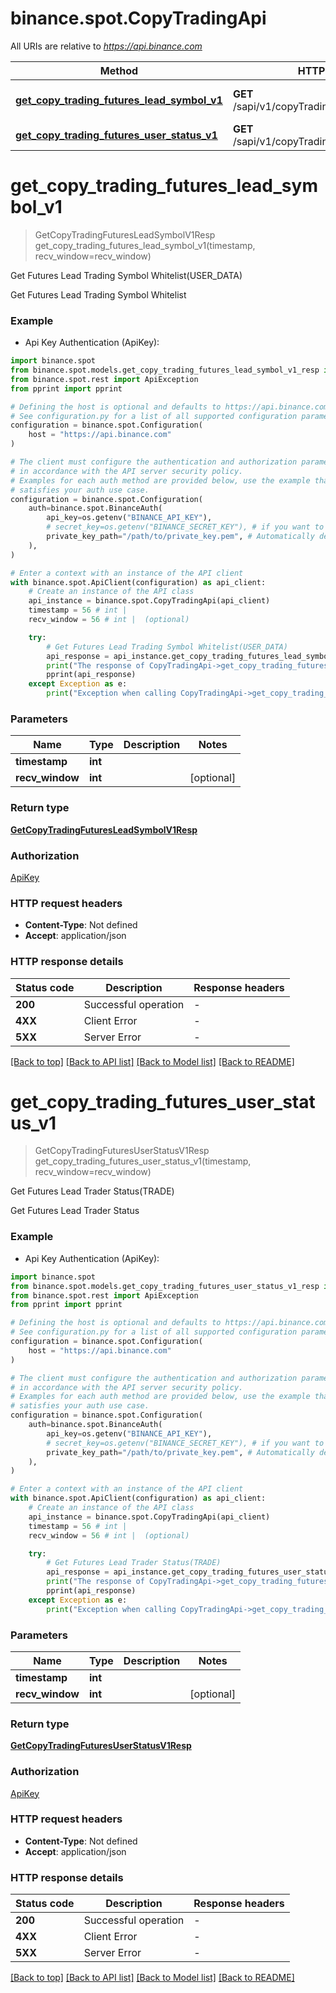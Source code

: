 # binance.spot.CopyTradingApi

All URIs are relative to *https://api.binance.com*

Method | HTTP request | Description
------------- | ------------- | -------------
[**get_copy_trading_futures_lead_symbol_v1**](CopyTradingApi.md#get_copy_trading_futures_lead_symbol_v1) | **GET** /sapi/v1/copyTrading/futures/leadSymbol | Get Futures Lead Trading Symbol Whitelist(USER_DATA)
[**get_copy_trading_futures_user_status_v1**](CopyTradingApi.md#get_copy_trading_futures_user_status_v1) | **GET** /sapi/v1/copyTrading/futures/userStatus | Get Futures Lead Trader Status(TRADE)


# **get_copy_trading_futures_lead_symbol_v1**
> GetCopyTradingFuturesLeadSymbolV1Resp get_copy_trading_futures_lead_symbol_v1(timestamp, recv_window=recv_window)

Get Futures Lead Trading Symbol Whitelist(USER_DATA)

Get Futures Lead Trading Symbol Whitelist

### Example

* Api Key Authentication (ApiKey):

```python
import binance.spot
from binance.spot.models.get_copy_trading_futures_lead_symbol_v1_resp import GetCopyTradingFuturesLeadSymbolV1Resp
from binance.spot.rest import ApiException
from pprint import pprint

# Defining the host is optional and defaults to https://api.binance.com
# See configuration.py for a list of all supported configuration parameters.
configuration = binance.spot.Configuration(
    host = "https://api.binance.com"
)

# The client must configure the authentication and authorization parameters
# in accordance with the API server security policy.
# Examples for each auth method are provided below, use the example that
# satisfies your auth use case.
configuration = binance.spot.Configuration(
    auth=binance.spot.BinanceAuth(
        api_key=os.getenv("BINANCE_API_KEY"),
        # secret_key=os.getenv("BINANCE_SECRET_KEY"), # if you want to use HMAC auth
        private_key_path="/path/to/private_key.pem", # Automatically detects RSA/Ed25519 private keys
    ),
)

# Enter a context with an instance of the API client
with binance.spot.ApiClient(configuration) as api_client:
    # Create an instance of the API class
    api_instance = binance.spot.CopyTradingApi(api_client)
    timestamp = 56 # int | 
    recv_window = 56 # int |  (optional)

    try:
        # Get Futures Lead Trading Symbol Whitelist(USER_DATA)
        api_response = api_instance.get_copy_trading_futures_lead_symbol_v1(timestamp, recv_window=recv_window)
        print("The response of CopyTradingApi->get_copy_trading_futures_lead_symbol_v1:\n")
        pprint(api_response)
    except Exception as e:
        print("Exception when calling CopyTradingApi->get_copy_trading_futures_lead_symbol_v1: %s\n" % e)
```



### Parameters


Name | Type | Description  | Notes
------------- | ------------- | ------------- | -------------
 **timestamp** | **int**|  | 
 **recv_window** | **int**|  | [optional] 

### Return type

[**GetCopyTradingFuturesLeadSymbolV1Resp**](GetCopyTradingFuturesLeadSymbolV1Resp.md)

### Authorization

[ApiKey](../README.md#ApiKey)

### HTTP request headers

 - **Content-Type**: Not defined
 - **Accept**: application/json

### HTTP response details

| Status code | Description | Response headers |
|-------------|-------------|------------------|
**200** | Successful operation |  -  |
**4XX** | Client Error |  -  |
**5XX** | Server Error |  -  |

[[Back to top]](#) [[Back to API list]](../README.md#documentation-for-api-endpoints) [[Back to Model list]](../README.md#documentation-for-models) [[Back to README]](../README.md)

# **get_copy_trading_futures_user_status_v1**
> GetCopyTradingFuturesUserStatusV1Resp get_copy_trading_futures_user_status_v1(timestamp, recv_window=recv_window)

Get Futures Lead Trader Status(TRADE)

Get Futures Lead Trader Status

### Example

* Api Key Authentication (ApiKey):

```python
import binance.spot
from binance.spot.models.get_copy_trading_futures_user_status_v1_resp import GetCopyTradingFuturesUserStatusV1Resp
from binance.spot.rest import ApiException
from pprint import pprint

# Defining the host is optional and defaults to https://api.binance.com
# See configuration.py for a list of all supported configuration parameters.
configuration = binance.spot.Configuration(
    host = "https://api.binance.com"
)

# The client must configure the authentication and authorization parameters
# in accordance with the API server security policy.
# Examples for each auth method are provided below, use the example that
# satisfies your auth use case.
configuration = binance.spot.Configuration(
    auth=binance.spot.BinanceAuth(
        api_key=os.getenv("BINANCE_API_KEY"),
        # secret_key=os.getenv("BINANCE_SECRET_KEY"), # if you want to use HMAC auth
        private_key_path="/path/to/private_key.pem", # Automatically detects RSA/Ed25519 private keys
    ),
)

# Enter a context with an instance of the API client
with binance.spot.ApiClient(configuration) as api_client:
    # Create an instance of the API class
    api_instance = binance.spot.CopyTradingApi(api_client)
    timestamp = 56 # int | 
    recv_window = 56 # int |  (optional)

    try:
        # Get Futures Lead Trader Status(TRADE)
        api_response = api_instance.get_copy_trading_futures_user_status_v1(timestamp, recv_window=recv_window)
        print("The response of CopyTradingApi->get_copy_trading_futures_user_status_v1:\n")
        pprint(api_response)
    except Exception as e:
        print("Exception when calling CopyTradingApi->get_copy_trading_futures_user_status_v1: %s\n" % e)
```



### Parameters


Name | Type | Description  | Notes
------------- | ------------- | ------------- | -------------
 **timestamp** | **int**|  | 
 **recv_window** | **int**|  | [optional] 

### Return type

[**GetCopyTradingFuturesUserStatusV1Resp**](GetCopyTradingFuturesUserStatusV1Resp.md)

### Authorization

[ApiKey](../README.md#ApiKey)

### HTTP request headers

 - **Content-Type**: Not defined
 - **Accept**: application/json

### HTTP response details

| Status code | Description | Response headers |
|-------------|-------------|------------------|
**200** | Successful operation |  -  |
**4XX** | Client Error |  -  |
**5XX** | Server Error |  -  |

[[Back to top]](#) [[Back to API list]](../README.md#documentation-for-api-endpoints) [[Back to Model list]](../README.md#documentation-for-models) [[Back to README]](../README.md)

